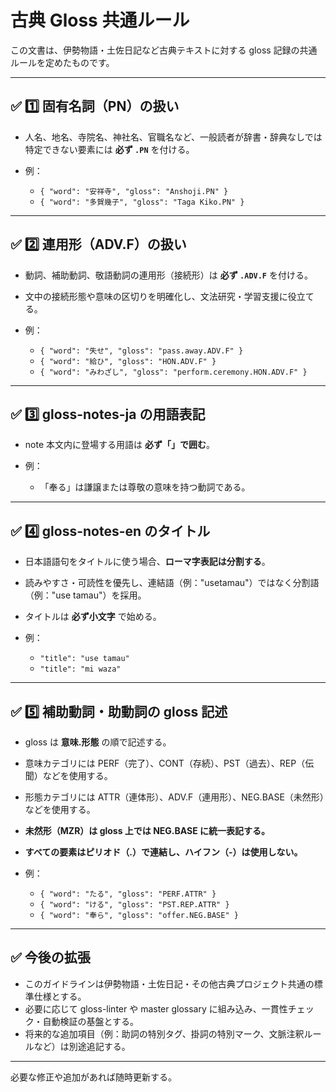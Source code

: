 # 古典 Gloss 共通ルール

この文書は、伊勢物語・土佐日記など古典テキストに対する gloss 記録の共通ルールを定めたものです。

---

## ✅ 1️⃣ 固有名詞（PN）の扱い

- 人名、地名、寺院名、神社名、官職名など、一般読者が辞書・辞典なしでは特定できない要素には **必ず `.PN`** を付ける。
- 例：

  - `{ "word": "安祥寺", "gloss": "Anshoji.PN" }`
  - `{ "word": "多賀幾子", "gloss": "Taga Kiko.PN" }`

---

## ✅ 2️⃣ 連用形（ADV.F）の扱い

- 動詞、補助動詞、敬語動詞の連用形（接続形）は **必ず `.ADV.F`** を付ける。
- 文中の接続形態や意味の区切りを明確化し、文法研究・学習支援に役立てる。
- 例：

  - `{ "word": "失せ", "gloss": "pass.away.ADV.F" }`
  - `{ "word": "給ひ", "gloss": "HON.ADV.F" }`
  - `{ "word": "みわざし", "gloss": "perform.ceremony.HON.ADV.F" }`

---

## ✅ 3️⃣ gloss-notes-ja の用語表記

- note 本文内に登場する用語は **必ず「」で囲む**。
- 例：

  - 「奉る」は謙譲または尊敬の意味を持つ動詞である。

---

## ✅ 4️⃣ gloss-notes-en のタイトル

- 日本語語句をタイトルに使う場合、**ローマ字表記は分割する**。
- 読みやすさ・可読性を優先し、連結語（例："usetamau"）ではなく分割語（例："use tamau"）を採用。
- タイトルは **必ず小文字** で始める。
- 例：

  - `"title": "use tamau"`
  - `"title": "mi waza"`

---

## ✅ 5️⃣ 補助動詞・助動詞の gloss 記述

- gloss は **意味.形態** の順で記述する。
- 意味カテゴリには PERF（完了）、CONT（存続）、PST（過去）、REP（伝聞）などを使用する。
- 形態カテゴリには ATTR（連体形）、ADV.F（連用形）、NEG.BASE（未然形）などを使用する。
- **未然形（MZR）は gloss 上では NEG.BASE に統一表記する。**
- **すべての要素はピリオド（.）で連結し、ハイフン（-）は使用しない。**
- 例：

  - `{ "word": "たる", "gloss": "PERF.ATTR" }`
  - `{ "word": "ける", "gloss": "PST.REP.ATTR" }`
  - `{ "word": "奉ら", "gloss": "offer.NEG.BASE" }`

---

## ✅ 今後の拡張

- このガイドラインは伊勢物語・土佐日記・その他古典プロジェクト共通の標準仕様とする。
- 必要に応じて gloss-linter や master glossary に組み込み、一貫性チェック・自動検証の基盤とする。
- 将来的な追加項目（例：助詞の特別タグ、掛詞の特別マーク、文脈注釈ルールなど）は別途追記する。

---

必要な修正や追加があれば随時更新する。
